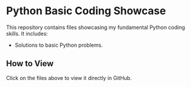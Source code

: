 # Python Basic Coding Showcase

This repository contains files showcasing my fundamental Python coding skills. It includes:
- Solutions to basic Python problems.

## How to View
Click on the  files above to view it directly in GitHub.
